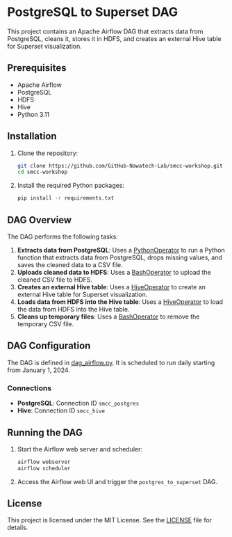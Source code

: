 # PostgreSQL to Superset DAG

This project contains an Apache Airflow DAG that extracts data from PostgreSQL, cleans it, stores it in HDFS, and creates an external Hive table for Superset visualization.

## Prerequisites

- Apache Airflow
- PostgreSQL
- HDFS
- Hive
- Python 3.11

## Installation

1. Clone the repository:
    ```sh
    git clone https://github.com/GitHub-Nawatech-Lab/smcc-workshop.git
    cd smcc-workshop
    ```

2. Install the required Python packages:
    ```sh
    pip install -r requirements.txt
    ```

## DAG Overview

The DAG performs the following tasks:

1. **Extracts data from PostgreSQL**: Uses a [PythonOperator](http://_vscodecontentref_/1) to run a Python function that extracts data from PostgreSQL, drops missing values, and saves the cleaned data to a CSV file.
2. **Uploads cleaned data to HDFS**: Uses a [BashOperator](http://_vscodecontentref_/2) to upload the cleaned CSV file to HDFS.
3. **Creates an external Hive table**: Uses a [HiveOperator](http://_vscodecontentref_/3) to create an external Hive table for Superset visualization.
4. **Loads data from HDFS into the Hive table**: Uses a [HiveOperator](http://_vscodecontentref_/4) to load the data from HDFS into the Hive table.
5. **Cleans up temporary files**: Uses a [BashOperator](http://_vscodecontentref_/5) to remove the temporary CSV file.

## DAG Configuration

The DAG is defined in [dag_airflow.py](http://_vscodecontentref_/6). It is scheduled to run daily starting from January 1, 2024.

### Connections

- **PostgreSQL**: Connection ID `smcc_postgres`
- **Hive**: Connection ID `smcc_hive`

## Running the DAG

1. Start the Airflow web server and scheduler:
    ```sh
    airflow webserver
    airflow scheduler
    ```

2. Access the Airflow web UI and trigger the `postgres_to_superset` DAG.

## License

This project is licensed under the MIT License. See the [LICENSE](http://_vscodecontentref_/7) file for details.